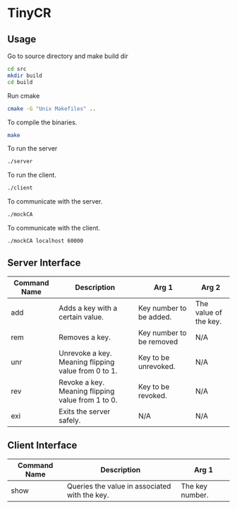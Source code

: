 # TinyCR

## Usage

Go to source directory and make build dir
```bash
cd src
mkdir build
cd build
```

Run cmake
```bash
cmake -G "Unix Makefiles" ..
```

To compile the binaries.
```bash
make
```

To run the server
```bash
./server
```

To run the client.
```bash
./client
```

To communicate with the server.
```bash
./mockCA
```

To communicate with the client.
```bash
./mockCA localhost 60000
```


## Server Interface

| Command Name | Description                                                                                                           | Arg 1                    | Arg 2                 |
|--------------|-----------------------------------------------------------------------------------------------------------------------|--------------------------|-----------------------|
| add          |  Adds a key with a certain value. | Key number to be added.  | The value of the key. |
| rem          | Removes a key.                                                                                                        | Key number to be removed | N/A                   |
| unr          | Unrevoke a key. Meaning flipping value from 0 to 1.                                                                   | Key to be unrevoked.     | N/A                   |
| rev          | Revoke a key. Meaning flipping value from 1 to 0.                                                                     | Key to be revoked.       | N/A                   |
| exi          | Exits the server safely.                                                                                              | N/A                      | N/A                   |

## Client Interface
| Command Name | Description                                   | Arg 1           |
|--------------|-----------------------------------------------|-----------------|
| show         | Queries the value in associated with the key. | The key number. |
